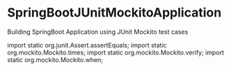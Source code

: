 # SpringBootJUnitMockitoApplication
Building SpringBoot Application using JUnit Mockito test cases

import static org.junit.Assert.assertEquals;
import static org.mockito.Mockito.times;
import static org.mockito.Mockito.verify;
import static org.mockito.Mockito.when;
